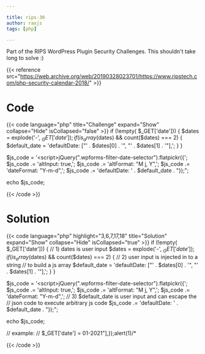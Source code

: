 ```yaml
---

title: rips-30
author: raxjs
tags: [php]

---
```


Part of the RIPS WordPress Plugin Security Challenges.
This shouldn't take long to solve :)

<!--more-->
{{< reference src="https://web.archive.org/web/20190328023701/https://www.ripstech.com/php-security-calendar-2018/" >}}

# Code
{{< code language="php"  title="Challenge" expand="Show" collapse="Hide" isCollapsed="false" >}}
if (!empty( $_GET['date'])) {
    $dates = explode('-', $_GET['date']);
    if ( is_array($dates) && count($dates) === 2) {
   $default_date = 'defaultDate: ["' . $dates[0] . '", "' . $dates[1] . '"],';
    }
}


$js_code = '&lt;script>jQuery(".wpforms-filter-date-selector").flatpickr({';
$js_code .= 'altInput: true,';
$js_code .= 'altFormat: "M j, Y",';
$js_code .= 'dateFormat: "Y-m-d",';
$js_code .= 'defaultDate: ' . $default_date . "});";

echo $js_code;

{{< /code >}}

# Solution
{{< code language="php" highlight="3,6,7,17,18" title="Solution" expand="Show" collapse="Hide" isCollapsed="true" >}}
if (!empty( $_GET['date'])) {
    // 1) dates is user input
    $dates = explode('-', $_GET['date']);
    if(is_array($dates) && count($dates) === 2) {
        // 2) user input is injected in to a string
        //    to build a js array
   $default_date = 'defaultDate: ["' . $dates[0] . '", "' . $dates[1] . '"],';
    }
}


$js_code = '&lt;script>jQuery(".wpforms-filter-date-selector").flatpickr({';
$js_code .= 'altInput: true,';
$js_code .= 'altFormat: "M j, Y",';
$js_code .= 'dateFormat: "Y-m-d",';
// 3) $default_date is user input and can escape the
//    json code to execute arbitrary js code
$js_code .= 'defaultDate: ' . $default_date . "});";

echo $js_code;

// example:
// $_GET['date'] = 01-2021"],});alert(1)/*

{{< /code >}}
